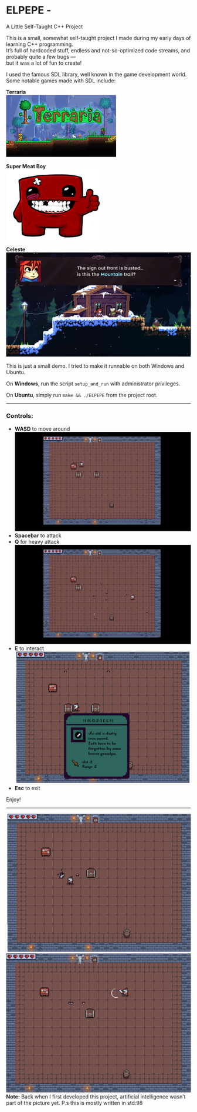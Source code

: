 # ELPEPE -  
A Little Self-Taught C++ Project

This is a small, somewhat self-taught project I made during my early days of learning C++ programming.  
It’s full of hardcoded stuff, endless and not-so-optimized code streams, and probably quite a few bugs —  
but it was a lot of fun to create!

I used the famous SDL library, well known in the game development world.  
Some notable games made with SDL include:

**Terraria**  
![Img](./src/terraria.jpeg)  

**Super Meat Boy**  
![Img](./src/meatboy.png)  

**Celeste**  
![Img](./src/celeste.jpg)  

This is just a small demo. I tried to make it runnable on both Windows and Ubuntu.

On **Windows**, run the script `setup_and_run` with administrator privileges.

On **Ubuntu**, simply run `make && ./ELPEPE` from the project root.

---

### Controls:  
- **WASD** to move around  
 ![WASD](./src/gif1.gif)
- **Spacebar** to attack  
- **Q** for heavy attack
 ![HEAVY](./src/gif2.gif)
- **E** to interact 
 ![Img](./src/select.png)  
- **Esc** to exit  

Enjoy!

---
 ![Img](./src/floor_sword.png)  
 ![Img](./src/sword.png)  
**Note:** Back when I first developed this project, artificial intelligence wasn’t part of the picture yet.
P.s this is mostly written in std:98 
